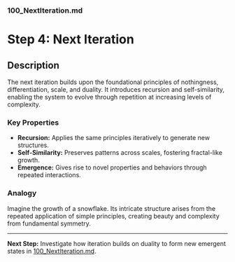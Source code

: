 ### 100_NextIteration.md

# Step 4: Next Iteration

## Description
The next iteration builds upon the foundational principles of nothingness, differentiation, scale, and duality. It introduces recursion and self-similarity, enabling the system to evolve through repetition at increasing levels of complexity.

### Key Properties
- **Recursion:** Applies the same principles iteratively to generate new structures.
- **Self-Similarity:** Preserves patterns across scales, fostering fractal-like growth.
- **Emergence:** Gives rise to novel properties and behaviors through repeated interactions.

### Analogy
Imagine the growth of a snowflake. Its intricate structure arises from the repeated application of simple principles, creating beauty and complexity from fundamental symmetry.

---

**Next Step:** Investigate how iteration builds on duality to form new emergent states in [100_NextIteration.md](100_NextIteration.md).
